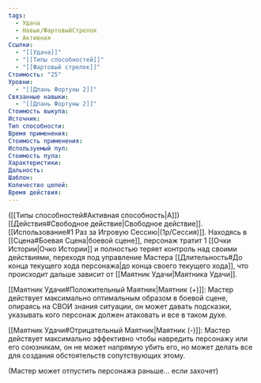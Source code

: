 ```yaml
---
tags:
  - Удача
  - Навык/ФартовыйСтрелок
  - Активная
Ссылки:
  - "[[Удача]]"
  - "[[Типы способностей]]"
  - "[[Фартовый стрелок]]"
Стоимость: "25"
Уровни:
  - "[[Длань Фортуны 2]]"
Связанные навыки:
  - "[[Длань Фортуны 2]]"
Стоимость выкупа:
Источник:
Тип способности:
Время применения:
Стоимость применения:
Используемый пул:
Стоимость пула:
Характеристики:
Дальность:
Шаблон:
Количество целей:
Время действия:
---
```

([[Типы способностей#Активная способность|А]]) [[Действия#Свободное действие|Свободное действие]]. [[Использование#1 Раз за Игровую Сессию|(1р/Сессия)]]. Находясь в [[Сцена#Боевая Сцена|боевой сцене]], персонаж тратит 1 [[Очки Истории|Очко Истории]] и полностью теряет контроль над своими действиями, переходя под управление Мастера [[Длительность#До конца текущего хода персонажа|до конца своего текущего хода]], что происходит дальше зависит от [[Маятник Удачи|Маятника Удачи]].

[[Маятник Удачи#Положительный Маятник|Маятник (+)]]: Мастер действует максимально оптимальным образом в боевой сцене, опираясь на СВОИ знания ситуации, он может давать подсказки, указывать кого персонаж должен атаковать и все в таком духе. 

[[Маятник Удачи#Отрицательный Маятник|Маятник (-)]]: Мастер действует максимально эффективно чтобы навредить персонажу или его союзникам, он не может напрямую убить его, но может делать все для создания обстоятельств сопутствующих этому. 

(Мастер может отпустить персонажа раньше... если захочет)
